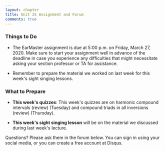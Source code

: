 ```yaml
---
layout: chapter
title: Unit 25 Assignment and Forum
comments: true
---
```


### Things to Do

- The EarMaster assignment is due at 5:00 p.m. on Friday, March 27, 2020. Make sure to start your assignment well in advance of the deadline in case you experience any difficulties that might necessitate asking your section professor or TA for assistance.

- Remember to prepare the material we worked on last week for this week's sight singing lessons.

### What to Prepare

- **This week's quizzes**: This week's quizzes are on harmonic compound intervals (review) (Tuesday) and compound triads in all inversions (review) (Thursday).

- **This week's sight singing lesson** will be on the material we discussed during last week's lecture.

Questions? Please ask them in the forum below. You can sign in using your social media, or you can create a free account at Disqus.